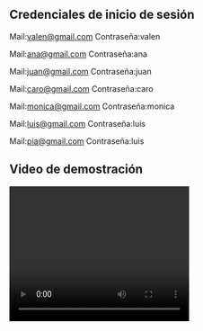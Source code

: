 ## Credenciales de inicio de sesión

Mail:valen@gmail.com 
Contraseña:valen

Mail:ana@gmail.com 
Contraseña:ana

Mail:juan@gmail.com 
Contraseña:juan

Mail:caro@gmail.com
Contraseña:caro

Mail:monica@gmail.com
Contraseña:monica

Mail:luis@gmail.com
Contraseña:luis

Mail:pia@gmail.com
Contraseña:luis

## Video de demostración

<video width="320" height="240" controls>
  <source src="/fotaza.mp4" type="video/mp4">
</video>



